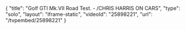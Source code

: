 {
    "title": "Golf GTI Mk.VII Road Test. - \/CHRIS HARRIS ON CARS",
    "type": "solo",
    "layout": "iframe-static",
    "videoId": "25898221",
    "url": "\/tvpembed\/25898221"
}
